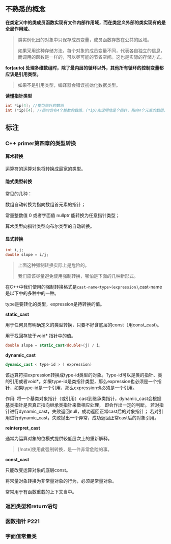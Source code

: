 ## 不熟悉的概念

**在类定义中的类成员函数实现有文件内部作用域，而在类定义外部的类实现有的是全局作用域。**

> 类实例化出的对象中只保存成员变量，成员函数存放在公共的区域。
>
> 如果采用这种存储方法，每个对象的成员变量不同，代表各自独立的信息，而调用的函数是一样的，可以尽可能的节省空间。这也是实际的存储方式。

**for(auto) 处理多维数组时，除了最内层的循环以外，其他所有循环的控制变量都应该是引用类型。**

> 如果不是引用类型，编译器会错误初始化数据类型。

**读懂指针类型**

```cpp
int *ip[4]; //整型指针的数组
int (*ip)[4]; //指向含有4个整数的数组，(*ip)先说明他是个指针，指向4个元素的数组，然后类型是int类型
```

## 标注

### C++ primer第四章的类型转换

#### 算术转换

运算符的运算对象将转换成最宽的类型。

#### 隐式类型转换

常见的几种：

数组自动转换为指向数组首元素的指针；

常量整数值 0 或者字面值 nullptr 能转换为任意指针类型；

算术类型向指针类型向布尔类型的自动转换。

#### 显式转换

```cpp
int i,j;
double slope = i/j;
```

> 上面这种强制转换实际上是危险的。
>
> 我们应该尽量避免使用强制转换，哪怕是下面的几种新形式。

在C++中我们使用的强制转换格式是`cast-name<type>(expression)`,cast-name是以下中的多种中的一种。

type是要转化的类型，expression是待转换的值。

**static_cast**

用于任何具有明确定义的类型转换，只要不好含底层的const（用const_cast)。

用于找回存放于void* 指针中的值。

```cpp
double slope = static_cast<double>(j) / i;
```

**dynamic_cast**

```cpp
dynamic_cast < type-id > ( expression)
```


该运算符把expression转换成type-id类型的对象。Type-id可以是类的指针、类的引用或者void*。如果type-id是类指针类型，那么expression也必须是一个指针，如果type-id是一个引用，那么expression也必须是一个引用。

作用: 将一个基类对象指针（或引用）cast到继承类指针，dynamic_cast会根据基类指针是否真正指向继承类指针来做相应处理， 即会作出一定的判断。
若对指针进行dynamic_cast，失败返回null，成功返回正常cast后的对象指针；
若对引用进行dynamic_cast，失败抛出一个异常，成功返回正常cast后的对象引用。

**reinterpret_cast**

通常为运算对象的位模式提供较低层次上的重新解释。

> [!note]使用此强制转换，是一件非常危险的事。

**const_cast**

只能改变运算对象的底层const。

将常量对象转换为非常量对象的行为，必须是常量对象。

常常用于有函数重载的上下文当中。

### 返回类型和return语句

### 函数指针 P221

### 字面值常量类

